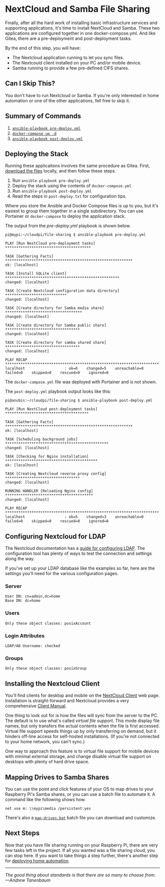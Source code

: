 # NextCloud and Samba File Sharing
Finally, after all the hard work of installing basic infrastructure services and supporting applications, it's time to install NextCloud and Samba. These two applications are configured together in one docker-compose.yml. And like Gitea, there are a pre-deployment and post-deployment tasks.

By the end of this step, you will have:
* The Nextcloud application running to let you sync files.
* The Nextcould client installed on your PC and/or mobile device.
* Samba running to provide a few pre-defined CIFS shares.

## Can I Skip This?
You don't have to run Nextcloud or Samba. If you're only interested in home automation or one of the other applications, fell free to skip it.

## Summary of Commands
1. [`ansible-playbook pre-deploy.yml`](https://github.com/DavesCodeMusings/CloudPi/blob/main/file-sharing/pre-deploy.yml)
2. [`docker-compose up -d`](https://github.com/DavesCodeMusings/CloudPi/blob/main/file-sharing/docker-compose.yml)
3. [`ansible-playbook post-deploy.yml`](https://github.com/DavesCodeMusings/CloudPi/blob/main/file-sharing/post-deploy.yml)

## Deploying the Stack
Running these applicaitons involves the same procedure as Gitea. First, [download the files](https://github.com/DavesCodeMusings/CloudPi/blob/main/file-sharing/) locally, and then follow these steps.

1. Run `ansible-playbook pre-deploy.yml`
2. Deploy the stack using the contents of `docker-compose.yml`
3. Run `ansible-playbook post-deploy.yml`
4. Read the steps in `post-deploy.txt` for configuration tips.

Where you store the Ansible and Docker Compose files is up to you, but it's easiest to group them together in a single subdirectory. You can use Portainer or `docker-compose` to deploy the application stack.

The output from the _pre-deploy.yml_ playbook is shown below.

```
pi@mypi:~/cloudpi/file-sharing $ ansible-playbook pre-deploy.yml

PLAY [Run NextCloud pre-deployment tasks] ***************************************

TASK [Gathering Facts] **********************************************************
ok: [localhost]

TASK [Install SQLite client] ****************************************************
changed: [localhost]

TASK [Create Nextcloud configuration data directory] ****************************
changed: [localhost]

TASK [Create directory for Samba media share] ***********************************
changed: [localhost]

TASK [Create directory for Samba public share] **********************************
changed: [localhost]

TASK [Create directory for samba shared share] **********************************
changed: [localhost]

PLAY RECAP **********************************************************************
localhost                  : ok=6    changed=5    unreachable=0    failed=0    skipped=0    rescued=0    ignored=0
```

The `docker-compose.yml` file was deployed with Portainer and is not shown.

The `post-deploy.yml` playbook output looks like this:

```
pi@anubis:~/cloudpi/file-sharing $ ansible-playbook post-deploy.yml

PLAY [Run NextCloud post-deployment tasks] **************************************

TASK [Gathering Facts] **********************************************************
ok: [localhost]

TASK [Scheduling background jobs] ***********************************************
changed: [localhost]

TASK [Checking for Nginx installation] ******************************************
ok: [localhost]

TASK [Creating Nextcloud reverse proxy config] **********************************
changed: [localhost]

RUNNING HANDLER [Reloading Nginx config] ****************************************
changed: [localhost]

PLAY RECAP **********************************************************************
localhost                  : ok=5    changed=3    unreachable=0    failed=0    skipped=0    rescued=0    ignored=0
```

## Configuring Nextcloud for LDAP
The Nextcloud documentation has a [guide for configuring LDAP](https://docs.nextcloud.com/server/latest/admin_manual/configuration_user/user_auth_ldap.html). The configuration tool has plenty of ways to test the connection and settings along the way.

If you've set up your LDAP database like the examples so far, here are the settings you'll need for the various configuration pages.

### Server
```
User DN: cn=admin,dc=home
Base DN: dc=home
```

### Users
```
Only these object classes: posixAccount
```

### Login Attributes
```
LDAP/AD Username: checked
```

### Groups
```
Only these object classes: posixGroup
```

## Installing the Nextcloud Client
You'll find clients for desktop and mobile on the [NextCloud Client](https://nextcloud.com/clients/) web page. Installation is straight-forward and Nextcloud provides a very comprehensive [Client Manual](https://docs.nextcloud.com/desktop).

One thing to look out for is how the files will sync from the server to the PC. The default is to use what's called _virtual file support_. This mode display file names, but only transfers the actual contents when the file is first accessed. Virtual file support speeds things up by only transferring on demand, but it hinders off-line access for self-hosted installations. (If you're not connected to your home network, you can't sync.)

One way to approach this feature is to virtual file support for mobile devices with minimal external storage, and change disable virtual file support on desktops with plenty of hard drive space.

## Mapping Drives to Samba Shares
You can use the point and click features of your OS to map drives to your Raspberry Pi's Samba shares, or you can use a batch file to automate it. A command like the following shows how.

```
net use m: \\mypi\media /persistent:yes
```

There's also a [`map-drives.bat`](https://github.com/DavesCodeMusings/CloudPi/blob/main/file-sharing/map-drives.bat) batch file you can download and customize.

## Next Steps
Now that you have file sharing running on your Raspberry Pi, there are very few tasks left in the project. If all you wanted was a file sharing cloud, you can stop here. If you want to take things a step further, there's another step for [deploying home automation](deploy-home-automation-stack.md).

___

_The good thing about standards is that there are so many to choose from. &mdash;Andrew Tanenbaum_
